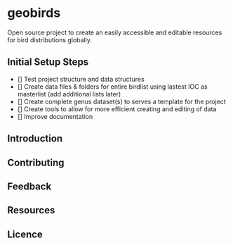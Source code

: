 # geobirds
Open source project to create an easily accessible and editable resources for bird distributions globally.

## Initial Setup Steps
- [] Test project structure and data structures
- [] Create data files & folders for entire birdlist using lastest IOC as masterlist (add additional lists later)
- [] Create complete genus dataset(s) to serves a template for the project
- [] Create tools to allow for more efficient creating and editing of data 
- [] Improve documentation

## Introduction

## Contributing

## Feedback

## Resources

## Licence
